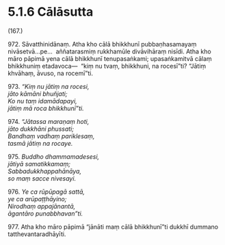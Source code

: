 # 5.1.6 Cālāsutta

(167.)

972\. Sāvatthinidānaṃ. Atha kho cālā bhikkhunī pubbaṇhasamayaṃ nivāsetvā…pe…  aññatarasmiṃ rukkhamūle divāvihāraṃ nisīdi. Atha kho māro pāpimā yena cālā bhikkhunī tenupasaṅkami; upasaṅkamitvā cālaṃ bhikkhuniṃ etadavoca—  “kiṃ nu tvaṃ, bhikkhuni, na rocesī”ti? “Jātiṃ khvāhaṃ, āvuso, na rocemī”ti.

973\. _“Kiṃ nu jātiṃ na rocesi,_  
_jāto kāmāni bhuñjati;_  
_Ko nu taṃ idamādapayi,_  
_jātiṃ mā roca bhikkhunī”ti._  

974\. _“Jātassa maraṇaṃ hoti,_  
_jāto dukkhāni phussati;_  
_Bandhaṃ vadhaṃ pariklesaṃ,_  
_tasmā jātiṃ na rocaye._  

975\. _Buddho dhammamadesesi,_  
_jātiyā samatikkamaṃ;_  
_Sabbadukkhappahānāya,_  
_so maṃ sacce nivesayi._  

976\. _Ye ca rūpūpagā sattā,_  
_ye ca arūpaṭṭhāyino;_  
_Nirodhaṃ appajānantā,_  
_āgantāro punabbhavan”ti._  

977\. Atha kho māro pāpimā “jānāti maṃ cālā bhikkhunī”ti dukkhī dummano tatthevantaradhāyīti.
